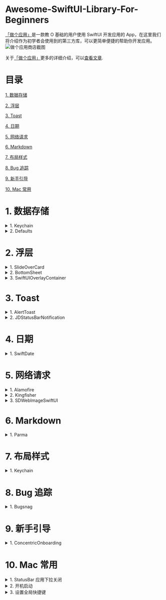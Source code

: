 # Awesome-SwiftUI-Library-For-Beginners
[「做个应用」](https://apps.apple.com/cn/app/%E5%81%9A%E4%B8%AA%E5%BA%94%E7%94%A8-swiftui-0-%E5%9F%BA%E7%A1%80%E5%BC%80%E5%8F%91%E5%BA%94%E7%94%A8/id1578873606)是一款教 O 基础的用户使用 SwiftUI 开发应用的 App，在这里我们将介绍作为初学者会使用到的第三方库，可以更简单便捷的帮助你开发应用。
![做个应用商店截图](https://github.com/xiaoxidong/Awesome-Library-For-SwiftUI-Beginners/assets/3838258/6db4e5b3-dac0-40e9-82b3-087904497049)

关于[「做个应用」](https://apps.apple.com/cn/app/%E5%81%9A%E4%B8%AA%E5%BA%94%E7%94%A8-swiftui-0-%E5%9F%BA%E7%A1%80%E5%BC%80%E5%8F%91%E5%BA%94%E7%94%A8/id1578873606)更多的详细介绍，可以[查看文章](https://juejin.cn/post/7308676997051072551).

# 目录
[1. 数据存储](#1-数据存储)

[2. 浮层](#2-浮层)

[3. Toast](#3-toast)

[4. 日期](#4-日期)

[5. 网络请求](#5-网络请求)

[6. Markdown](#6-markdown)

[7. 布局样式](#7-布局样式)

[8. Bug 追踪](#8-bug-追踪)

[9. 新手引导](#9-新手引导)

[10. Mac 常用](#10-mac-常用)

# 1. 数据存储
<details>
<summary>1. Keychain</summary>

### 简介
如果我们希望保存一些数据，在用户删除应用之后依然可以保存在设备上，我们可以选择 Keychain，比如我们的应用会保存用户的下载时间，比如有些应用会提示一个新下载的用户上次登陆的账号，这些信息都可以保存在 Keychain 里，即使用户删除设备之后，信息依然存在。

需要注意的时候，只能保存一些简单的数据。

### 链接
[KeychainAccess](https://github.com/kishikawakatsumi/KeychainAccess)

### 基础使用
- 保存一个字符串
```swift
let keychain = Keychain(service: "com.example.github-token")
keychain["kishikawakatsumi"] = "01234567-89ab-cdef-0123-456789abcdef"
```

- 保存 Data 数据
```swift
keychain[data: "secret"] = NSData(contentsOfFile: "secret.bin")
```

- 获取数据
```swift
let token = keychain["kishikawakatsumi"]
let token = keychain[string: "kishikawakatsumi"]
let secretData = keychain[data: "secret"]
```
需要注意获取到的可能为 nil 需要处理判断。

- 删除数据
```swift
keychain["kishikawakatsumi"] = nil
```
```swift
do {
    try keychain.remove("kishikawakatsumi")
} catch let error {
    print("error: \(error)")
}
```

还有一些其他的操作，可以查看链接。

</details>

<details>
<summary>2. Defaults</summary>

### 简介
当我们希望存储一些用户基础数据的时候，比如是否查看了某个新手引导，我们可以选择将数据存储在 UserDefaults 里，这里的数据会随着用户删除应用的时候被删除，同样也只能存储一些小量的数据。

UserDefaults 的另外一个很重要的作用是多 Target 的数据同步，比如小组件，Apple 并没有提供一个直接的数据交流，我们可以通过 UserDefaults 来传递小组件需要的数据，具体的内容可以查看我们应用里的小组件章节。

### 链接
Defaults 是一个开源的 UserDefaults 第三方库，可以更加简单的便捷的设置数据存储和读取。

[Defaults](https://github.com/sindresorhus/Defaults)

### 基础使用
- 自定义存储的 Key 类型
```swift
import Defaults

extension Defaults.Keys {
	static let quality = Key<Double>("quality", default: 0.8)
	//            ^            ^         ^                ^
	//           Key          Type   UserDefaults name   Default value
}
```
- 存储数据
```swift
Defaults[.quality]
//=> 0.8

Defaults[.quality] = 0.5
//=> 0.5

Defaults[.quality] += 0.1
//=> 0.6

Defaults[.quality] = "🦄"
//=> [Cannot assign value of type 'String' to type 'Double']
```

- 读取数据
```swift
extension Defaults.Keys {
	static let name = Key<Double?>("name")
}

if let name = Defaults[.name] {
	print(name)
}
```

- 对 SwiftUI 的支持
```swift
extension Defaults.Keys {
	static let showAllDayEvents = Key<Bool>("showAllDayEvents", default: false)
}

struct ShowAllDayEventsSetting: View {
	var body: some View {
		Defaults.Toggle("Show All-Day Events", key: .showAllDayEvents)
	}
}
```

更多的内容，可以查看 Github 链接。

- 支持 Group
当我们的应用支持 Group 的时候，比如小组件里，我们也可以设置存储在 Group 里，关于 Group 具体可以查看我们的应用里的章节。
```swift
let extensionDefaults = UserDefaults(suiteName: "com.unicorn.app")!

extension Defaults.Keys {
	static let isUnicorn = Key<Bool>("isUnicorn", default: true, suite: extensionDefaults)
}

Defaults[.isUnicorn]
//=> true

// Or

extensionDefaults[.isUnicorn]
//=> true
```

suiteName 即为我们设置的 Group 名称。

</details>

# 2. 浮层
<details>
<summary>1. SlideOverCard</summary>

### 简介
这个是我们最常用的底部出现的浮层样式设置，我们做了一些简单的修改。

### 链接
[SlideOverCard](https://github.com/xiaoxidong/Awesome-Library-For-SwiftUI-Beginners/blob/main/BasicCode/BasicCode/SlideOverCard.swift)

### 基础使用
```swift
.bottomSlideOverCard(isPresented: $elementVM.newViewShowWechat) {
    WeiChatView(wechat: $elementVM.newViewShowWechat) { }
}
```
</details>

<details>
<summary>2. BottomSheet</summary>

### 简介
在我们的做个应用来，iPhone 上底部的预览窗口，使用的开源库是 BottomSheet，效果也比较好。

### 链接
[BottomSheet](https://github.com/lucaszischka/BottomSheet)

### 基础使用
```swift
.bottomSheet(
    bottomSheetPosition: Binding<BottomSheetPosition>,
    switchablePositions: [BottomSheetPosition],
    title: String?,
    content: () -> MContent
)
```
</details>

<details>
<summary>3. SwiftUIOverlayContainer</summary>

### 简介
肘子老师开源的浮层库，样式比较多，且可以在任意地方直接打开，不需要像我们之前一样，需要使用 Bool 值来控制打开，方便很多。

### 链接
[SwiftUIOverlayContainer](https://github.com/fatbobman/SwiftUIOverlayContainer)

### 基础使用
```swift
struct ContentView1: View {
    @Environment(\.overlayContainerManager) var manager
    var body: some View {
        VStack {
            Button("push view in containerB") {
                manager.show(view: MessageView(), in: "containerB", using: ViewConfiguration())
            }
        }
    }
}
```
</details>

# 3. Toast
<details>
<summary>1. AlertToast</summary>

### 简介
在我们的各个应用来，这个开源库是最推荐使用的，你在提示里看到的中间显示的背景模糊样式的就是，样式精美且可以自定义内容。

### 链接
[AlertToast](https://github.com/elai950/AlertToast)

### 基础使用
- 直接使用
```swift
import AlertToast
import SwiftUI

struct ContentView: View{

    @State private var showToast = false

    var body: some View{
        VStack{

            Button("Show Toast"){
                 showToast.toggle()
            }
        }
        .toast(isPresenting: $showToast){

            // `.alert` is the default displayMode
            AlertToast(type: .regular, title: "Message Sent!")

            //Choose .hud to toast alert from the top of the screen
            //AlertToast(displayMode: .hud, type: .regular, title: "Message Sent!")

            //Choose .banner to slide/pop alert from the bottom of the screen
            //AlertToast(displayMode: .banner(.slide), type: .regular, title: "Message Sent!")
        }
    }
}
```

- Toast 事件

```swift
.toast(isPresenting: $showAlert, duration: 2, tapToDismiss: true, alert: {
   //AlertToast goes here
}, onTap: {
   //onTap would call either if `tapToDismis` is true/false
   //If tapToDismiss is true, onTap would call and then dismis the alert
}, completion: {
   //Completion block after dismiss
})
```

- Toast 样式
```swift
AlertToast(displayMode: DisplayMode,
           type: AlertType,
           title: Optional(String),
           subTitle: Optional(String),
           style: Optional(AlertStyle))

//This is the available customizations parameters:
AlertStyle(backgroundColor: Color?,
            titleColor: Color?,
            subTitleColor: Color?,
            titleFont: Font?,
            subTitleFont: Font?)
```

</details>

<details>
<summary>2. JDStatusBarNotification</summary>

### 简介
显示顶部的 Toast 样式，支持 SwiftUI 的 View 内容，也有很多特定的样式。

### 链接
[JDStatusBarNotification](https://github.com/calimarkus/JDStatusBarNotification)

### 基础使用
- 直接使用
```swift
struct NotificationView: View {
    var body: some View {
        Button {
            NotificationPresenter.shared.updateDefaultStyle { style in
               style.backgroundStyle.backgroundColor = .clear
               style.textStyle.textColor = .white
               style.textStyle.font = UIFont.preferredFont(forTextStyle: .title3)
               // and many more options
               return style
            }

            NotificationPresenter.shared.presentSwiftView {
                Text("Hi from Swift!")
                    .padding()
                    .background(Color.red)
                    .clipShape(RoundedRectangle(cornerRadius: 36, style: .continuous))
            }

            NotificationPresenter.shared.dismiss(after: 1) { presenter in
               // ...
            }
        } label: {
            Text("Show")
        }
    }
}
```
</details>

# 4. 日期
<details>
<summary>1. SwiftDate</summary>

### 简介
日期在应用开发里是一个相对比较繁琐的内容，我们获取的时间是 0 时区的时间，要转换为当地时区的时间进行显示和操作，SwiftDate 提供了一些关于日期常用的操作，可以大大简化我们对 Date 的操作，对于新手比较有用。

### 链接
[SwiftDate](https://github.com/malcommac/SwiftDate)

### 基础使用
- 转化为日期
- ```swift
// All default datetime formats (15+) are recognized automatically
let _ = "2010-05-20 15:30:00".toDate()
// You can also provide your own format!
let _ = "2010-05-20 15:30".toDate("yyyy-MM-dd HH:mm")
// All ISO8601 variants are supported too with timezone parsing!
let _ = "2017-09-17T11:59:29+02:00".toISODate()
// RSS, Extended, HTTP, SQL, .NET and all the major variants are supported!
let _ = "19 Nov 2015 22:20:40 +0100".toRSS(alt: true)
```

- 日期计算
```swift
// Math operations support time units
let _ = ("2010-05-20 15:30:00".toDate() + 3.months - 2.days)
let _ = Date() + 3.hours
let _ = date1 + [.year:1, .month:2, .hour:5]
let _ = date1 + date2
// extract single time unit components from date manipulation
let over1Year = (date3 - date2).year > 1
```

- 日期比较
```swift
// Standard math comparison is allowed
let _ = dateA >= dateB || dateC < dateB

// Complex comparisons includes granularity support
let _ = dateA.compare(toDate: dateB, granularity: .hour) == .orderedSame
let _ = dateA.isAfterDate(dateB, orEqual: true, granularity: .month) // > until month granularity
let _ = dateC.isInRange(date: dateA, and: dateB, orEqual: true, granularity: .day) // > until day granularity
let _ = dateA.earlierDate(dateB) // earlier date
let _ = dateA.laterDate(dateB) // later date

// Check if date is close to another with a given precision
let _ = dateA.compareCloseTo(dateB, precision: 1.hours.timeInterval

// Compare for relevant events:
// .isToday, .isYesterday, .isTomorrow, .isWeekend, isNextWeek
// .isSameDay, .isMorning, .isWeekday ...
let _ = date.compare(.isToday)
let _ = date.compare(.isNight)
let _ = date.compare(.isNextWeek)
let _ = date.compare(.isThisMonth)
let _ = date.compare(.startOfWeek)
let _ = date.compare(.isNextYear)
// ...and MORE THAN 30 OTHER COMPARISONS BUILT IN

// Operation in arrays (oldestIn, newestIn, sortedByNewest, sortedByOldest...)
let _ = DateInRegion.oldestIn(list: datesArray)
let _ = DateInRegion.sortedByNewest(list: datesArray)
```

更多的操作可以查看 [Github](https://github.com/malcommac/SwiftDate) 说明文档。

</details>

# 5. 网络请求
<details>
<summary>1. Alamofire</summary>

### 简介
Alamofire 是一个老牌的网络请求开源库，比较稳定易用。在我们的开源项目 [Shoots](https://github.com/xiaoxidong/Shoots) 里我们使用了这个库来进行网络请求数据。

### 链接
[Alamofire](https://github.com/Alamofire/Alamofire)

### 基础使用
- 下面的代码是我们使用 Alamofire 来请求应用商店，根据应用的 ID 来获取应用的 Icon 图片。
```swift
func logo(app: AppInfo, _ success: @escaping (String?) -> Void) async {
    if let id = app.appStoreId {
        if !apps.contains(app) {}
        AF.request("https://itunes.apple.com/us/lookup?id=\(id)", method: .get, encoding: JSONEncoding.default, headers: ["Content-Type": "application/json"]).responseDecodable(of: AppDetailInfo.self) { response in
            switch response.result {
            case let .success(object):
                success(object.results.first?.artworkUrl512)
            case let .failure(error):
                print(error)
            }
        }
    } else {
        success(nil)
    }
}
```
</details>

<details>
<summary>2. Kingfisher</summary>

### 简介
很多时候我们需要根据 URL 来请求网络图片显示，Kingfisher 是喵神开源的一个图片请求的第三方库。

### 链接
[Kingfisher](https://github.com/onevcat/Kingfisher)

### 基础使用
- 直接使用
```swift
var body: some View {
    KFImage(URL(string: "https://example.com/image.png")!)
}
```

- 更多的设置选择
```swift
struct ContentView: View {
    var body: some View {
        KFImage.url(url)
          .placeholder(placeholderImage)
          .setProcessor(processor)
          .loadDiskFileSynchronously()
          .cacheMemoryOnly()
          .fade(duration: 0.25)
          .lowDataModeSource(.network(lowResolutionURL))
          .onProgress { receivedSize, totalSize in  }
          .onSuccess { result in  }
          .onFailure { error in }
    }
}
```
</details>

<details>
<summary>3. SDWebImageSwiftUI</summary>

### 简介
另外一个网络图片请求的开源库是 SDWebImageSwiftUI，在我们的开源项目 [Shoots](https://github.com/xiaoxidong/Shoots) 里我们使用了这个库来进行图片的网络请求显示。

### 链接
[SDWebImageSwiftUI](https://github.com/SDWebImage/SDWebImageSwiftUI)

### 基础使用
```swift
var body: some View {
    WebImage(url: URL(string: "https://nokiatech.github.io/heif/content/images/ski_jump_1440x960.heic")) { image in
        image.resizable() // Control layout like SwiftUI.AsyncImage, you must use this modifier or the view will use the image bitmap size
    } placeholder: {
            Rectangle().foregroundColor(.gray)
    }
    // Supports options and context, like `.delayPlaceholder` to show placeholder only when error
    .onSuccess { image, data, cacheType in
        // Success
        // Note: Data exist only when queried from disk cache or network. Use `.queryMemoryData` if you really need data
    }
    .indicator(.activity) // Activity Indicator
    .transition(.fade(duration: 0.5)) // Fade Transition with duration
    .scaledToFit()
    .frame(width: 300, height: 300, alignment: .center)
}
```
</details>


# 6. Markdown
<details>
<summary>1. Parma</summary>

### 简介
在我们的 SwiftUI 应用里，我们显示的内容都是 Markdown 文件，其中用到的 Markdown 解析使用的是 Parma 这个开源库。

### 链接
[Parma](https://github.com/dasautoooo/Parma)

### 基础使用
- 解析内容
```swift
import Parma

struct ContentView: View {
    var markdown = "I'm **Strong**."

    var body: some View {
        Parma(markdown, render: MyRender())
    }
}

struct MyRender: ParmaRenderable {
    ...
}
```
- 自定义样式
```swift
/// Define the heading text style.
/// - Parameters:
///   - level: The level of heading.
///   - textView: The textView generated from captured heading string.
func heading(level: HeadingLevel?, textView: Text) -> Text

/// Define the paragraph text style.
/// - Parameter text: The text string captured from paragraph.
func paragraph(text: String) -> Text

/// Define the text style for plain text. Do NOT recommend to alter this if there's no special purpose.
/// - Parameter text: The text string captured from markdown.
func plainText(_ text: String) -> Text

/// Define the strong text style.
/// - Parameter textView: The textView generated from captured strong string.
func strong(textView: Text) -> Text

/// Define the emphasis text style.
/// - Parameter textView: The textView generated from captured emphasis string.
func emphasis(textView: Text) -> Text

/// Define the link text style.
/// - Parameters:
///   - textView: The textView generated from captured link string.
///   - destination: The destination of the link.
func link(textView: Text, destination: String?) -> Text

/// Define the code text style.
/// - Parameter text: The text string captured from code.
func code(_ text: String) -> Text

/// Define the style of heading view.
/// - Parameters:
///   - level: The level of heading.
///   - view: The view contains heading text.
func headingBlock(level: HeadingLevel?, view: AnyView) -> AnyView

/// Define the style of paragraph view.
/// - Parameter view: The view contains view(s) which belong(s) to this paragraph.
func paragraphBlock(view: AnyView) -> AnyView

/// Define the style of list item.
/// - Parameter attributes: Attributes of the list containing the item. Those must be considered for proper item rendering.
/// - Parameter index: Normalized index of the list item. For exemple, the index of the third item of a one level list would be `[2]` and the second item of a sublist appearing fourth in it's parent list would be `[3, 1]`.
/// - Parameter view: The view contains view(s) which belong(s) to this item.
func listItem(attributes: ListAttributes, index: [Int], view: AnyView) -> AnyView

/// Define the style of image view.
/// - Parameter urlString: The url string for this image view.
/// - Parameter altTextView: The view contains alt text.
func imageView(with urlString: String, altTextView: AnyView?) -> AnyView
```

- 我们使用的样式
在我们的做个应用里，样式上做了很多的修改，包括支持本地图片的显示等，后续我们整理好之后会开源出来。

</details>


# 7. 布局样式
<details>
<summary>1. Keychain</summary>

### 简介

### 链接
[KeychainAccess](https://github.com/kishikawakatsumi/KeychainAccess)

### 基础使用

</details>


# 8. Bug 追踪
<details>
<summary>1. Bugsnag</summary>

### 简介
当我们的应用上线之后，我们需要添加 Bug 的追踪服务来检测是否有问题，现在我们整个在用的是 Bugsnag，免费的情况够用，且操作相对简单。

### 链接
[Bugsnag](https://app.bugsnag.com/)

### 基础使用
- 直接注册账号，按照用户添加相关的内容即可。
- 上传 dSYMs，否则无法显示出是哪行代码出现问题。在我们打包成功之后，可以选择应用，右键在文件夹显示，右键文件显示包内容，在里面会看到 dSYMs 文件；
- 在 Terminal 这个文件里，输入 bugsnag-dsym-upload 然后将 dSYMs 文件拖拽到 Terminal 里，回车上传。
</details>

# 9. 新手引导
<details>
<summary>1. ConcentricOnboarding</summary>

### 简介
下面这个第三方库可以作为一个新手引导的展示库，类似我们的 TabView 可以左右滑动展示内容。

### 链接
[ConcentricOnboarding](https://github.com/exyte/ConcentricOnboarding)

### 基础使用
```swift
ConcentricOnboardingView(pageContents: [<your_page>, <your_background_color>])
	.(duration: 2.0)
```


</details>


# 10. Mac 常用
<details>
<summary>1. StatusBar 应用下拉关闭</summary>

### 简介

MenuBarExtra 可以帮助我们在状态栏里设置一个应用的入口，但是现在 SwiftUI 暂时没有提供一个可以自动关闭状态栏下拉的方法，之后点击外部区域隐藏下拉应用，很多时候我们希望在下拉里点击操作之后直接自动关闭，因此我们可以使用下面的方法来控制状态栏应用的显示和隐藏。


### 链接
[MenuBarExtraAccess](https://github.com/orchetect/MenuBarExtraAccess)

### 基础使用
- 下拉 Menu 样式
```swift
@main struct MyApp: App {
    @State var isMenuPresented: Bool = false

    var body: some Scene {
        WindowGroup {
            Button("Show Menu") { isMenuPresented = true }
        }

        MenuBarExtra("MyApp Menu", systemImage: "folder") {
            Button("Menu Item 1") { print("Menu Item 1") }
            Button("Menu Item 2") { print("Menu Item 2") }
        }
        .menuBarExtraStyle(.menu)
        .menuBarExtraAccess(isPresented: $isMenuPresented) { statusItem in // <-- the magic ✨
             // access status item or store it in a @State var
        }
    }
}
```

- Window 样式
```swift
@main struct MyApp: App {
    @State var isMenuPresented: Bool = false

    var body: some Scene {
        MenuBarExtra("MyApp Menu", systemImage: "folder") {
            MyMenu(isMenuPresented: $isMenuPresented)
            	.introspectMenuBarExtraWindow { window in // <-- the magic ✨
                    window.animationBehavior = .alertPanel
                }
        }
        .menuBarExtraStyle(.window)
        .menuBarExtraAccess(isPresented: $isMenuPresented) { statusItem in // <-- the magic ✨
             // access status item or store it in a @State var
        }
    }
}

struct MyMenu: View {
    @Binding var isMenuPresented: Bool

    var body: some View {
        Button("Perform Action") {
            isMenuPresented = false
            performSomeAction()
        }
    }
}
```
- 多个入口
```swift
var body: some Scene {
    MenuBarExtra("MyApp Menu A", systemImage: "folder") {
        MyMenu(isMenuPresented: $isMenuPresented)
            .introspectMenuBarExtraWindow(index: 0) { window in // <-- add index 0
                // ...
            }
    }
    .menuBarExtraStyle(.window)
    .menuBarExtraAccess(index: 0, isPresented: $isMenuPresented) // <-- add index 0

    MenuBarExtra("MyApp Menu B", systemImage: "folder") {
        MyMenu(isMenuPresented: $isMenuPresented)
            .introspectMenuBarExtraWindow(index: 1) { window in // <-- add index 1
                // ...
            }
    }
    .menuBarExtraStyle(.window)
    .menuBarExtraAccess(index: 1, isPresented: $isMenuPresented) // <-- add index 1
}
```
</details>


<details>

<summary>2. 开机启动</summary>

### 简介

在 Mac 应用里一个很常用的设计是开机启动，当用户开机之后，我们的应用程序自动启动，可以使用 LaunchAtLogin 来进行设置。


### 链接
[LaunchAtLogin](https://github.com/sindresorhus/LaunchAtLogin)

### 基础使用

- 检测是否开启和设置开启
```swift
import LaunchAtLogin

print(LaunchAtLogin.isEnabled)
//=> false

LaunchAtLogin.isEnabled = true

print(LaunchAtLogin.isEnabled)
//=> true
```

- SwiftUI 里使用
```swift
struct ContentView: View {
	var body: some View {
		LaunchAtLogin.Toggle {
			Text("Launch at login")
		}
	}
}
```

- 自定义设置
```swift
import SwiftUI
import LaunchAtLogin

struct ContentView: View {
	@ObservedObject private var launchAtLogin = LaunchAtLogin.observable

	var body: some View {
		Toggle("Launch at login", isOn: $launchAtLogin.isEnabled)
	}
}
```

</details>

<details>
<summary>3. 设置全局快捷键</summary>

### 简介

在 Mac 应用里我们会经常需要设置一些全局的快捷键，即使用户不处于当前应用的时候也可以打开应用，比如我们的应用里，可以在任何时候使用 Shift + Command + F 打开应用内的搜索框，进行搜索。我们可以使用 MASShortcut 这个开源库来设置我们应用的全局快捷键。


### 链接
[MASShortcut](https://github.com/cocoabits/MASShortcut)

### 基础使用
在我们的应用初始化的时候，调用下的方法。
```swift
private func configureShortcuts() {
    // 打开通知内容
    let push = MASShortcut(keyCode: kVK_ANSI_P, modifierFlags: [.command, .shift])

    MASShortcutMonitor.shared().register(push, withAction: {
        // 快捷键触发操作
    })
}
```swift
- kVK_ANSI_P 是我们触发的键，只需要修改后面的 P 即可，上面代码是使用 Command + Shift + P 触发快捷操作。

</details>
